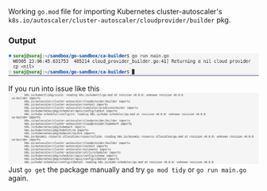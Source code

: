 Working `go.mod` file for importing Kubernetes cluster-autoscaler's `k8s.io/autoscaler/cluster-autoscaler/cloudprovider/builder` pkg. 

### Output
![](2023-09-05-23-07-00.png)

If you run into issue like this 
![](2023-09-05-23-07-29.png)
Just `go get` the package manually and try `go mod tidy` or `go run main.go` again.